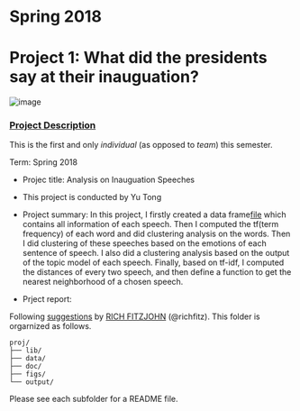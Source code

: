 # Spring 2018
# Project 1: What did the presidents say at their inauguation?

![image](figs/title.jpg)

### [Project Description](doc/)
This is the first and only *individual* (as opposed to *team*) this semester. 

Term: Spring 2018

+ Projec title: Analysis on Inauguation Speeches
+ This project is conducted by Yu Tong

+ Project summary: In this project, I firstly created a data frame[file](output/wholeinauglist.csv) which contains all information of each speech. Then I computed the tf(term frequency) of each word and did clustering analysis on the words. Then I did clustering of these speeches based on the emotions of each sentence of speech. I also did a clustering analysis based on the output of the topic model of each speech. Finally, based on tf-idf, I computed the distances of every two speech, and then define a function to get the nearest neighborhood of a chosen speech.

+ Prject report: 

Following [suggestions](http://nicercode.github.io/blog/2013-04-05-projects/) by [RICH FITZJOHN](http://nicercode.github.io/about/#Team) (@richfitz). This folder is orgarnized as follows.

```
proj/
├── lib/
├── data/
├── doc/
├── figs/
└── output/
```

Please see each subfolder for a README file.
